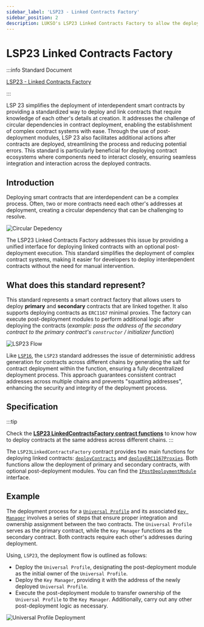 ```yaml
---
sidebar_label: 'LSP23 - Linked Contracts Factory'
sidebar_position: 2
description: LUKSO's LSP23 Linked Contracts Factory to allow the deployment of primary and secondary smart contracts that are linked together.
---
```


# LSP23 Linked Contracts Factory

:::info Standard Document

[LSP23 - Linked Contracts Factory](https://github.com/lukso-network/LIPs/blob/main/LSPs/LSP-23-LinkedContractsFactory.md)

:::

LSP 23 simplifies the deployment of interdependent smart contracts by providing a standardized way to deploy and link contracts that require knowledge of each other's details at creation. It addresses the challenge of circular dependencies in contract deployment, enabling the establishment of complex contract systems with ease. Through the use of post-deployment modules, LSP 23 also facilitates additional actions after contracts are deployed, streamlining the process and reducing potential errors. This standard is particularly beneficial for deploying contract ecosystems where components need to interact closely, ensuring seamless integration and interaction across the deployed contracts.

## Introduction

Deploying smart contracts that are interdependent can be a complex process. Often, two or more contracts need each other's addresses at deployment, creating a circular dependency that can be challenging to resolve.

![Circular Depedency](/img/standards/lsp23/circular-dependency.jpeg)

The LSP23 Linked Contracts Factory addresses this issue by providing a unified interface for deploying linked contracts with an optional post-deployment execution. This standard simplifies the deployment of complex contract systems, making it easier for developers to deploy interdependent contracts without the need for manual intervention.

## What does this standard represent?

This standard represents a smart contract factory that allows users to deploy **primary** and **secondary** contracts that are linked together. It also supports deploying contracts as `ERC1167` minimal proxies. The factory can execute post-deployment modules to perform additional logic after deploying the contracts (_example: pass the address of the secondary contract to the primary contract's `constructor` / initializer function_)

![LSP23 Flow](/img/standards/lsp23/lsp23-flow.jpeg)

Like [`LSP16`](./lsp16-universal-factory.md), the `LSP23` standard addresses the issue of deterministic address generation for contracts across different chains by generating the salt for contract deployment within the function, ensuring a fully decentralized deployment process. This approach guarantees consistent contract addresses across multiple chains and prevents "squatting addresses", enhancing the security and integrity of the deployment process.

## Specification

:::tip

Check the [**LSP23 LinkedContractsFactory contract functions**](https://github.com/lukso-network/lsp-smart-contracts/blob/develop/docs/contracts/LSP23LinkedContractsDeployment/LSP23LinkedContractsFactory.md) to know how to deploy contracts at the same address across different chains.
:::

The `LSP23LinkedContractsFactory` contract provides two main functions for deploying linked contracts: [`deployContracts`](../../contracts/contracts/LSP23LinkedContractsDeployment/LSP23LinkedContractsFactory.md#deploycontracts) and [`deployERC1167Proxies`](../../contracts/contracts/LSP23LinkedContractsDeployment/LSP23LinkedContractsFactory.md#deployerc1167proxies). Both functions allow the deployment of primary and secondary contracts, with optional post-deployment modules.
You can find the [`IPostDeploymentModule`](../../contracts/contracts/LSP23LinkedContractsDeployment/IPostDeploymentModule.md) interface.

## Example

The deployment process for a [`Universal Profile`](../universal-profile/introduction.md) and its associated [`Key Manager`](../universal-profile/lsp6-key-manager.md) involves a series of steps that ensure proper integration and ownership assignment between the two contracts. The `Universal Profile` serves as the primary contract, while the `Key Manager` functions as the secondary contract. Both contracts require each other's addresses during deployment.

Using, `LSP23`, the deployment flow is outlined as follows:

- Deploy the `Universal Profile`, designating the post-deployment module as the initial owner of the `Universal Profile`.
- Deploy the `Key Manager`, providing it with the address of the newly deployed `Universal Profile`.
- Execute the post-deployment module to transfer ownership of the `Universal Profile` to the `Key Manager`. Additionally, carry out any other post-deployment logic as necessary.

![Universal Profile Deployment](/img/standards/lsp23/up-deployment.jpeg)
